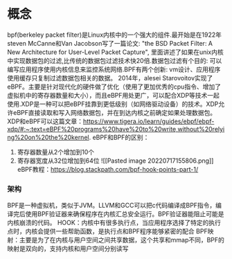 # 概念
bpf(berkeley packet filter)是Linux内核中的一个强大的组件.最开始是在1922年steven McCanne和Van Jacobson写了一篇论文: "the BSD Packet Filter: A New Architecture for User-Level Packet Capture", 里面讲述了如果在unix内核中实现数据包的过滤,比传统的数据包过滤技术快20倍.数据包过滤有个目的: 可以编写应用程序使用内核信息来监控系统网络.BPF有两个创新: vm设计、应用程序使用缓存只复制过滤数据包相关的数据。
2014年，alesei Starovoitov实现了eBPF。主要是针对现代化的硬件做了优化（使用了更加优秀的cpu指令、增加了虚拟机中的寄存器数量和大小），而且eBPF用处更广，可以配合XDP等技术一起使用.XDP是一种可以把eBPF挂靠到更低级别（如网络驱动设备）的技术。XDP允许eBPF直接读取和写入网络数据包，并在到达内核之前确定如果处理数据包。XDP和eBPF可以这篇文章：https://www.tigera.io/learn/guides/ebpf/ebpf-xdp/#:~:text=eBPF%20programs%20have%20to%20write,without%20relying%20on%20the%20kernel.
eBPF和BPF的区别：
1. 寄存器数量从2个增加到10个
2. 寄存器宽度从32位增加到64位
![[Pasted image 20220717155806.png]]
eBPF教程：https://blog.stackpath.com/bpf-hook-points-part-1/
###  架构
BPF是一种虚拟机，类似于JVM。LLVM和GCC可以把c代码编译成BPF指令，编译完后使用BPF验证器来确保程序在内核汇总安全运行。BPF验证器能阻止可能是内核崩溃的代码。
HOOK：内核中有很多执行点，当应用程序选择了特定的执行点时，内核会提供一些帮助函数，是执行点和BPF程序能够紧密的配合
BPF映射：主要是为了在内核与用户空间之间共享数据，这个共享和mmap不同，BPF的映射是双向的，支持内核和用户空间分别读写